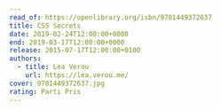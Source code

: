 ```yaml
---
read_of: https://openlibrary.org/isbn/9781449372637
title: CSS Secrets
date: 2019-02-24T12:00:00+0000
end: 2019-03-17T12:00:00+0000
release: 2015-07-17T12:00:00+0100
authors:
  - title: Lea Verou
    url: https://lea.verou.me/
cover: 9781449372637.jpg
rating: Parti Pris
---
```

